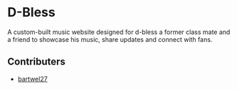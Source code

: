 # D-Bless
A custom-built music website designed for d-bless a former class mate and a friend to showcase his music, share updates and connect with fans.

## Contributers
- [bartwel27](https://github.com/bartwel27)
